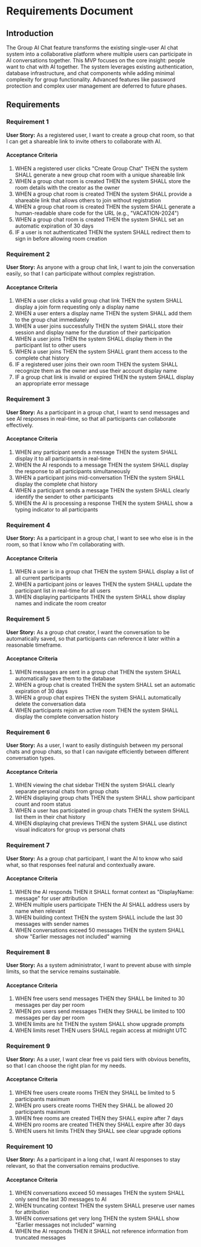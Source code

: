 # Requirements Document

## Introduction

The Group AI Chat feature transforms the existing single-user AI chat system into a collaborative platform where multiple users can participate in AI conversations together. This MVP focuses on the core insight: people want to chat with AI together. The system leverages existing authentication, database infrastructure, and chat components while adding minimal complexity for group functionality. Advanced features like password protection and complex user management are deferred to future phases.

## Requirements

### Requirement 1

**User Story:** As a registered user, I want to create a group chat room, so that I can get a shareable link to invite others to collaborate with AI.

#### Acceptance Criteria

1. WHEN a registered user clicks "Create Group Chat" THEN the system SHALL generate a new group chat room with a unique shareable link
2. WHEN a group chat room is created THEN the system SHALL store the room details with the creator as the owner
3. WHEN a group chat room is created THEN the system SHALL provide a shareable link that allows others to join without registration
4. WHEN a group chat room is created THEN the system SHALL generate a human-readable share code for the URL (e.g., "VACATION-2024")
5. WHEN a group chat room is created THEN the system SHALL set an automatic expiration of 30 days
6. IF a user is not authenticated THEN the system SHALL redirect them to sign in before allowing room creation

### Requirement 2

**User Story:** As anyone with a group chat link, I want to join the conversation easily, so that I can participate without complex registration.

#### Acceptance Criteria

1. WHEN a user clicks a valid group chat link THEN the system SHALL display a join form requesting only a display name
2. WHEN a user enters a display name THEN the system SHALL add them to the group chat immediately
3. WHEN a user joins successfully THEN the system SHALL store their session and display name for the duration of their participation
4. WHEN a user joins THEN the system SHALL display them in the participant list to other users
5. WHEN a user joins THEN the system SHALL grant them access to the complete chat history
6. IF a registered user joins their own room THEN the system SHALL recognize them as the owner and use their account display name
7. IF a group chat link is invalid or expired THEN the system SHALL display an appropriate error message

### Requirement 3

**User Story:** As a participant in a group chat, I want to send messages and see AI responses in real-time, so that all participants can collaborate effectively.

#### Acceptance Criteria

1. WHEN any participant sends a message THEN the system SHALL display it to all participants in real-time
2. WHEN the AI responds to a message THEN the system SHALL display the response to all participants simultaneously
3. WHEN a participant joins mid-conversation THEN the system SHALL display the complete chat history
4. WHEN a participant sends a message THEN the system SHALL clearly identify the sender to other participants
5. WHEN the AI is processing a response THEN the system SHALL show a typing indicator to all participants

### Requirement 4

**User Story:** As a participant in a group chat, I want to see who else is in the room, so that I know who I'm collaborating with.

#### Acceptance Criteria

1. WHEN a user is in a group chat THEN the system SHALL display a list of all current participants
2. WHEN a participant joins or leaves THEN the system SHALL update the participant list in real-time for all users
3. WHEN displaying participants THEN the system SHALL show display names and indicate the room creator

### Requirement 5

**User Story:** As a group chat creator, I want the conversation to be automatically saved, so that participants can reference it later within a reasonable timeframe.

#### Acceptance Criteria

1. WHEN messages are sent in a group chat THEN the system SHALL automatically save them to the database
2. WHEN a group chat is created THEN the system SHALL set an automatic expiration of 30 days
3. WHEN a group chat expires THEN the system SHALL automatically delete the conversation data
4. WHEN participants rejoin an active room THEN the system SHALL display the complete conversation history

### Requirement 6

**User Story:** As a user, I want to easily distinguish between my personal chats and group chats, so that I can navigate efficiently between different conversation types.

#### Acceptance Criteria

1. WHEN viewing the chat sidebar THEN the system SHALL clearly separate personal chats from group chats
2. WHEN displaying group chats THEN the system SHALL show participant count and room status
3. WHEN a user has participated in group chats THEN the system SHALL list them in their chat history
4. WHEN displaying chat previews THEN the system SHALL use distinct visual indicators for group vs personal chats

### Requirement 7

**User Story:** As a group chat participant, I want the AI to know who said what, so that responses feel natural and contextually aware.

#### Acceptance Criteria

1. WHEN the AI responds THEN it SHALL format context as "DisplayName: message" for user attribution
2. WHEN multiple users participate THEN the AI SHALL address users by name when relevant
3. WHEN building context THEN the system SHALL include the last 30 messages with sender names
4. WHEN conversations exceed 50 messages THEN the system SHALL show "Earlier messages not included" warning

### Requirement 8

**User Story:** As a system administrator, I want to prevent abuse with simple limits, so that the service remains sustainable.

#### Acceptance Criteria

1. WHEN free users send messages THEN they SHALL be limited to 30 messages per day per room
2. WHEN pro users send messages THEN they SHALL be limited to 100 messages per day per room
3. WHEN limits are hit THEN the system SHALL show upgrade prompts
4. WHEN limits reset THEN users SHALL regain access at midnight UTC

### Requirement 9

**User Story:** As a user, I want clear free vs paid tiers with obvious benefits, so that I can choose the right plan for my needs.

#### Acceptance Criteria

1. WHEN free users create rooms THEN they SHALL be limited to 5 participants maximum
2. WHEN pro users create rooms THEN they SHALL be allowed 20 participants maximum
3. WHEN free rooms are created THEN they SHALL expire after 7 days
4. WHEN pro rooms are created THEN they SHALL expire after 30 days
5. WHEN users hit limits THEN they SHALL see clear upgrade options

### Requirement 10

**User Story:** As a participant in a long chat, I want AI responses to stay relevant, so that the conversation remains productive.

#### Acceptance Criteria

1. WHEN conversations exceed 50 messages THEN the system SHALL only send the last 30 messages to AI
2. WHEN truncating context THEN the system SHALL preserve user names for attribution
3. WHEN conversations get very long THEN the system SHALL show "Earlier messages not included" warning
4. WHEN the AI responds THEN it SHALL not reference information from truncated messages

